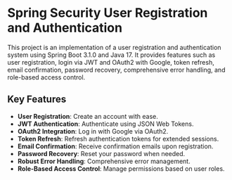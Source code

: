 # Spring Security User Registration and Authentication

This project is an implementation of a user registration and authentication system using Spring Boot 3.1.0 and Java 17. It provides features such as user registration, login via JWT and OAuth2 with Google, token refresh, email confirmation, password recovery, comprehensive error handling, and role-based access control.

## Key Features

- **User Registration**: Create an account with ease.
- **JWT Authentication**: Authenticate using JSON Web Tokens.
- **OAuth2 Integration**: Log in with Google via OAuth2.
- **Token Refresh**: Refresh authentication tokens for extended sessions.
- **Email Confirmation**: Receive confirmation emails upon registration.
- **Password Recovery**: Reset your password when needed.
- **Robust Error Handling**: Comprehensive error management.
- **Role-Based Access Control**: Manage permissions based on user roles.
